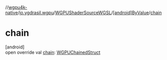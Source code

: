 //[wgpu4k-native](../../../../index.md)/[io.ygdrasil.wgpu](../../index.md)/[WGPUShaderSourceWGSL](../index.md)/[[android]ByValue](index.md)/[chain](chain.md)

# chain

[android]\
open override val [chain](chain.md): [WGPUChainedStruct](../../-w-g-p-u-chained-struct/index.md)